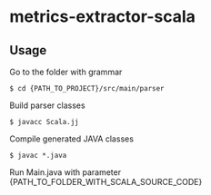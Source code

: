 # metrics-extractor-scala

## Usage

Go to the folder with grammar
```
$ cd {PATH_TO_PROJECT}/src/main/parser
```

Build parser classes
```
$ javacc Scala.jj
```

Compile generated JAVA classes
```
$ javac *.java
```

Run Main.java with parameter {PATH_TO_FOLDER_WITH_SCALA_SOURCE_CODE}